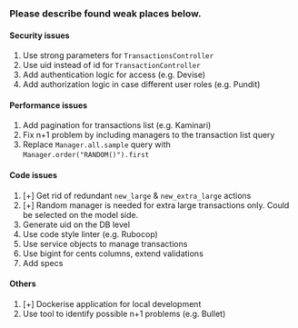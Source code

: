 ### Please describe found weak places below.

#### Security issues

1. Use strong parameters for `TransactionsController`
2. Use uid instead of id for `TransactionController`
3. Add authentication logic for access (e.g. Devise)
4. Add authorization logic in case different user roles (e.g. Pundit)

#### Performance issues

1. Add pagination for transactions list (e.g. Kaminari)
2. Fix n+1 problem by including managers to the transaction list query
3. Replace `Manager.all.sample` query with `Manager.order("RANDOM()").first`

#### Code issues

1. [+] Get rid of redundant `new_large` & `new_extra_large` actions
2. [+] Random manager is needed for extra large transactions only. Could be selected on the model side.
3. Generate uid on the DB level
4. Use code style linter (e.g. Rubocop)
5. Use service objects to manage transactions
6. Use bigint for cents columns, extend validations
7. Add specs

#### Others

1. [+] Dockerise application for local development
2. Use tool to identify possible n+1 problems (e.g. Bullet)
